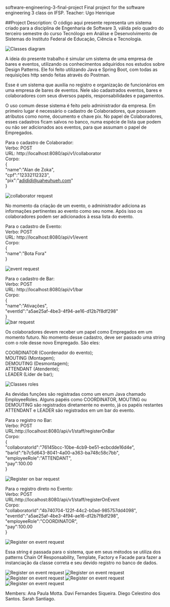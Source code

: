 software-engineering-3-final-project Final project for the software engineering 3 class on IFSP. Teacher: Ugo Henrique

##Project Description: 
O código aqui presente representa um sistema criado para a disciplina de Engenharia de Software 3, válida pelo quadro do terceiro semestre do curso Tecnólogo em Análise e Desenvolvimento de Sistemas do Instituto Federal de Educação, Ciência e Tecnologia. 

![Classes diagram](https://github.com/diegocelestino/se3-project/blob/master/software-engineering-3-project-Diagrama%20de%20Classes%20do%20Sistema.jpg)

A ideia do presente trabalho é simular um sistema de uma empresa de bares e eventos, utilizando os conhecimentos adquiridos nos estudos sobre Design Patterns. Ele foi feito utilizando Java e Spring Boot, com todas as requisições http sendo feitas através do Postman.

Esse é um sistema que auxilia no registro e organização de funcionários em uma empresa de bares de eventos. Nele são cadastrados eventos, bares e colaboradores com seus diversos papéis, responsabilidades e pagamentos. 

O uso comum desse sistema é feito pelo administrador da empresa. Em primeiro lugar é necessário o cadastro de Colaboradores, que possuem atributos como nome, documento e chave pix. No papel de Colaboradores, esses cadastros ficam salvos no banco, numa espécie de lista que podem ou não ser adicionados aos eventos, para que assumam o papel de Empregados.

Para o cadastro de Colaborador:<br/> 
Verbo: POST<br/>
URL: http://localhost:8080/api/v1/collaborator<br/>
Corpo: <br/>
{<br/>
    "name":"Alan de Zoka",<br/>
    "cpf":"12332112323",<br/>
    "pix":"adididi@uaheuhueh.com"<br/>
}<br/>

![collaborator request](https://github.com/diegocelestino/se3-project/blob/master/pics/1.jpg)

No momento da criação de um evento, o administrador adiciona as informações pertinentes ao evento como seu nome. Após isso os colaboradores podem ser adicionados à essa lista do evento.

Para o cadastro de Evento:<br/>
Verbo: POST<br/>
URL: http://localhost:8080/api/v1/event<br/>
Corpo:<br/>
{<br/>
    "name":"Bota Fora"<br/>
}<br/>

![event request](https://github.com/diegocelestino/se3-project/blob/master/pics/3.jpg)

Para o cadastro de Bar:<br/>
Verbo: POST<br/>
URL: http://localhost:8080/api/v1/bar<br/>
Corpo: <br/>
{<br/>
    "name":"Ativações",<br/>
    "eventId":"a5ae25af-4be3-4f94-ae16-d12b7f8df298"<br/>
}<br/>
![bar request](https://github.com/diegocelestino/se3-project/blob/master/pics/2.jpg)

Os colaboradores devem receber um papel como Empregados em um momento futuro. No momento desse cadastro, deve ser passado uma string com o role desse novo Empregado. São eles:

COORDINATOR (Coordenador do evento); <br/>
MOUTING (Montagem);<br/>
DEMOUTING (Desmontagem); <br/>
ATTENDANT (Atendente); <br/>
LEADER (Líder de bar);<br/>

![Classes roles](https://github.com/diegocelestino/se3-project/blob/master/pics/4.jpg)

As devidas funções são registradas como um enum Java chamado EmployeeRoles.
Alguns papéis como COORDINATOR, MOUTING ou DEMOUTING são registrados diretamente no evento, já os papéis restantes ATTENDANT e LEADER são registrados em um bar do evento.

Para o registro no Bar:<br/>
Verbo: POST<br/>
URL:http://localhost:8080/api/v1/staff/registerOnBar<br/>
Corpo:<br/>
{<br/>
    "collaboratorId":"76145bcc-10be-4cb9-be51-ecbcdde16d4e",<br/>
    "barId":"b7c5d643-8041-4a00-a363-ba748c58c7bb",<br/>
    "employeeRole":"ATTENDANT",<br/>
    "pay":100.00<br/>
}

![Register on bar request](https://github.com/diegocelestino/se3-project/blob/master/pics/6.jpg)

Para o registro direto no Evento:<br/>
Verbo: POST<br/>
URL:http://localhost:8080/api/v1/staff/registerOnEvent<br/>
Corpo:<br/>
    "collaboratorId":"4b740704-122f-44c2-b0ad-985757dd4098",<br/>
    "eventId":"a5ae25af-4be3-4f94-ae16-d12b7f8df298",<br/>
    "employeeRole":"COORDINATOR",<br/>
    "pay":100.00<br/>
}

![Register on event request](https://github.com/diegocelestino/se3-project/blob/master/pics/5.jpg)

Essa string é passada para o sistema, que em seus métodos se utiliza dos patterns Chain Of Responsability, Template, Factory e Facade para fazer a instanciação da classe correta e seu devido registro no banco de dados. 

![Register on event request](https://github.com/diegocelestino/se3-project/blob/master/pics/7.jpg)
![Register on event request](https://github.com/diegocelestino/se3-project/blob/master/pics/8.jpg)
![Register on event request](https://github.com/diegocelestino/se3-project/blob/master/pics/9.jpg)
![Register on event request](https://github.com/diegocelestino/se3-project/blob/master/pics/10.jpg)
![Register on event request](https://github.com/diegocelestino/se3-project/blob/master/pics/11.jpg)


Members: Ana Paula Motta. Davi Fernandes Siqueira. Diego Celestino dos Santos. Sarah Santiago.
